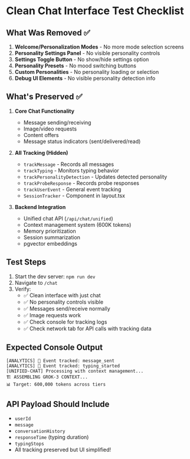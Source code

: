 # Clean Chat Interface Test Checklist

## What Was Removed ✅
1. **Welcome/Personalization Modes** - No more mode selection screens
2. **Personality Settings Panel** - No visible personality controls
3. **Settings Toggle Button** - No show/hide settings option
4. **Personality Presets** - No mood switching buttons
5. **Custom Personalities** - No personality loading or selection
6. **Debug UI Elements** - No visible personality detection info

## What's Preserved ✅
1. **Core Chat Functionality**
   - Message sending/receiving
   - Image/video requests
   - Content offers
   - Message status indicators (sent/delivered/read)

2. **All Tracking (Hidden)**
   - `trackMessage` - Records all messages
   - `trackTyping` - Monitors typing behavior
   - `trackPersonalityDetection` - Updates detected personality
   - `trackProbeResponse` - Records probe responses
   - `trackUserEvent` - General event tracking
   - `SessionTracker` - Component in layout.tsx

3. **Backend Integration**
   - Unified chat API (`/api/chat/unified`)
   - Context management system (600K tokens)
   - Memory prioritization
   - Session summarization
   - pgvector embeddings

## Test Steps
1. Start the dev server: `npm run dev`
2. Navigate to `/chat`
3. Verify:
   - ✅ Clean interface with just chat
   - ✅ No personality controls visible
   - ✅ Messages send/receive normally
   - ✅ Image requests work
   - ✅ Check console for tracking logs
   - ✅ Check network tab for API calls with tracking data

## Expected Console Output
```
[ANALYTICS] 🎯 Event tracked: message_sent
[ANALYTICS] 🎯 Event tracked: typing_started
[UNIFIED-CHAT] Processing with context management...
🏗️ ASSEMBLING GROK-3 CONTEXT...
📊 Target: 600,000 tokens across tiers
```

## API Payload Should Include
- `userId`
- `message`
- `conversationHistory`
- `responseTime` (typing duration)
- `typingStops`
- All tracking preserved but UI simplified!